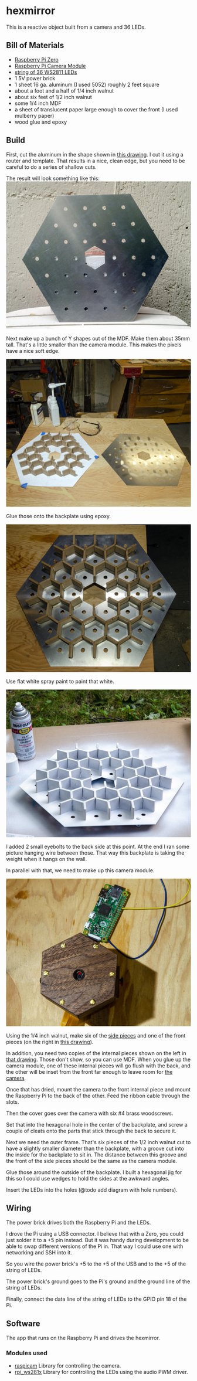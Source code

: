 # hexmirror
This is a reactive object built from a camera and 36 LEDs.

## Bill of Materials
* [Raspberry Pi Zero](https://www.raspberrypi.org/products/raspberry-pi-zero/)
* [Raspberry Pi Camera Module](https://www.raspberrypi.org/products/camera-module-v2/)
* [string of 36 WS2811 LEDs](https://www.amazon.com/gp/product/B01AG923GI)
* 1 5V power brick
* 1 sheet 16 ga. aluminum (I used 5052) roughly 2 feet square
* about a foot and a half of 1/4 inch walnut
* about six feet of 1/2 inch walnut
* some 1/4 inch MDF
* a sheet of translucent paper large enough to cover the front (I used mulberry paper)
* wood glue and epoxy

## Build
First, cut the aluminum in the shape shown in [this drawing](images/baseplate.pdf). 
I cut it using a router and template. That results in a nice, clean edge, but you need to be careful to do a series of shallow cuts.

The result will look something like this:
![backplate](images/hexmirror1.jpg)

Next make up a bunch of Y shapes out of the MDF. Make them about 35mm tall. That's a little smaller than the camera module. This makes the
pixels have a nice soft edge.

![dividers](images/hexmirror2.jpg)

Glue those onto the backplate using epoxy.

![glueup](images/hexmirror3.jpg)

Use flat white spray paint to paint that white.

![paint](images/hexmirror4.jpg)

I added 2 small eyebolts to the back side at this point. At the end I ran some picture hanging wire between those. That way
this backplate is taking the weight when it hangs on the wall.

In parallel with that, we need to make up this camera module.

![camera](images/hexmirror5.jpg)

Using the 1/4 inch walnut, make six of the [side pieces](images/camera_side.pdf) and one of the front pieces (on the right in [this drawing](images/camera_cover.pdf)).

In addition, you need two copies of the internal pieces shown on the left in [that drawing](images/camera_cover.pdf). Those don't show, so you can use MDF. When you glue
up the camera module, one of these internal pieces will go flush with the back, and the other will be inset from the front far enough to leave room for [the camera](https://projects.raspberrypi.org/en/projects/getting-started-with-picamera).

Once that has dried, mount the camera to the front internal piece and mount the Raspberry Pi to the back of the other. Feed the ribbon cable through the slots.

Then the cover goes over the camera with six #4 brass woodscrews.

Set that into the hexagonal hole in the center of the backplate, and screw a couple of cleats onto the parts that stick through the back to secure it.

Next we need the outer frame. That's six pieces of the 1/2 inch walnut cut to have a slightly smaller diameter than the backplate, with a groove cut into the inside for the backplate to sit in.
The distance between this groove and the front of the side pieces should be the same as the camera module.

Glue those around the outside of the backplate. I built a hexagonal jig for this so I could use wedges to hold the sides at the awkward angles.

Insert the LEDs into the holes (@todo add diagram with hole numbers).

## Wiring
The power brick drives both the Raspberry Pi and the LEDs.

I drove the Pi using a USB connector. I believe that with a Zero, you could just solder it to a +5 pin instead. But it was handy during development to be able to swap different versions of the Pi in.
That way I could use one with networking and SSH into it.

So you wire the power brick's +5 to the +5 of the USB and to the +5 of the string of LEDs.

The power brick's ground goes to the Pi's ground and the ground line of the string of LEDs.

Finally, connect the data line of the string of LEDs to the GPIO pin 18 of the Pi.


## Software
The app that runs on the Raspberry Pi and drives the hexmirror.

### Modules used
* [raspicam](https://github.com/cedricve/raspicam) Library for controlling the camera.
* [rpi_ws281x](https://github.com/jgarff/rpi_ws281x) Library for controlling the LEDs using the audio PWM driver.
